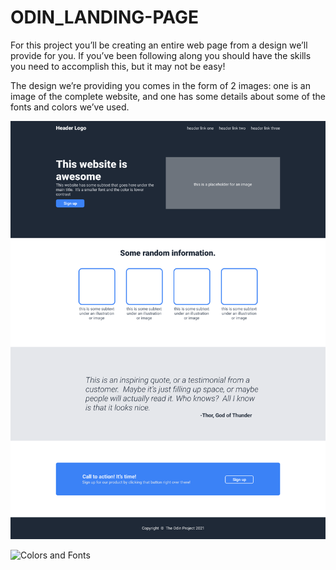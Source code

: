 
# ODIN_LANDING-PAGE

For this project you’ll be creating an entire web page from a design we’ll provide for you. If you’ve been following along you should have the skills you need to accomplish this, but it may not be easy!

The design we’re providing you comes in the form of 2 images: one is an image of the complete website, and one has some details about some of the fonts and colors we’ve used.

![Full Design](./files/odin-project.png)

![Colors and Fonts](.files/colors_and_stuff.png)

